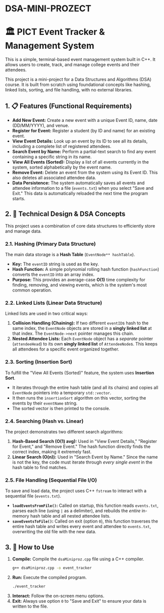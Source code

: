 # DSA-MINI-PROZECT


# 🏛️ PICT Event Tracker & Management System

This is a simple, terminal-based event management system built in C++. It allows users to create, track, and manage college events and their attendees.

This project is a mini-project for a Data Structures and Algorithms (DSA) course. It is built from scratch using foundational concepts like hashing, linked lists, sorting, and file handling, with no external libraries.

## 1. 📋 Features (Functional Requirements)

* **Add New Event:** Create a new event with a unique Event ID, name, date (DD/MM/YYYY), and venue.
* **Register for Event:** Register a student (by ID and name) for an existing event.
* **View Event Details:** Look up an event by its ID to see all its details, including a complete list of registered attendees.
* **Search Event by Name:** Perform a partial-text search to find any event containing a specific string in its name.
* **View All Events (Sorted):** Display a list of all events currently in the system, sorted alphabetically by the event name.
* **Remove Event:** Delete an event from the system using its Event ID. This also deletes all associated attendee data.
* **Data Persistence:** The system automatically saves all events and attendee information to a file (`events.txt`) when you select "Save and Exit." This data is automatically reloaded the next time the program starts.

## 2. 🔧 Technical Design & DSA Concepts

This project uses a combination of core data structures to efficiently store and manage data.

### 2.1. Hashing (Primary Data Structure)

The main data storage is a **Hash Table** (`EventNode** hashTable`).

* **Key:** The `eventID` string is used as the key.
* **Hash Function:** A simple polynomial rolling hash function (`hashFunction`) converts the `eventID` into an array index.
* **Purpose:** This provides an average-case **O(1)** time complexity for finding, removing, and viewing events, which is the system's most common operation.

### 2.2. Linked Lists (Linear Data Structure)

Linked lists are used in two critical ways:

1.  **Collision Handling (Chaining):** If two different `eventID`s hash to the same index, the `EventNode` objects are stored in a **singly linked list** at that index. The `EventNode->next` pointer manages this chain.
2.  **Nested Attendee Lists:** Each `EventNode` object has a *separate* pointer (`attendeeHead`) to its own **singly linked list** of `AttendeeNode`s. This keeps all attendees for a specific event organized together.

### 2.3. Sorting (Insertion Sort)

To fulfill the "View All Events (Sorted)" feature, the system uses **Insertion Sort**.

* It iterates through the entire hash table (and all its chains) and copies all `EventNode` pointers into a temporary `std::vector`.
* It then runs the `insertionSort` algorithm on this vector, sorting the events by their `eventName` string.
* The sorted vector is then printed to the console.

### 2.4. Searching (Hash vs. Linear)

The project demonstrates two different search algorithms:

1.  **Hash-Based Search (O(1) avg):** Used in "View Event Details," "Register for Event," and "Remove Event." The hash function directly finds the correct index, making it extremely fast.
2.  **Linear Search (O(n)):** Used in "Search Event by Name." Since the name is not the key, the code must iterate through *every single event* in the hash table to find matches.

### 2.5. File Handling (Sequential File I/O)

To save and load data, the project uses C++ `fstream` to interact with a sequential file (`events.txt`).

* **`loadEventsFromFile()`:** Called on startup, this function reads `events.txt`, parses each line (using `|` as a delimiter), and rebuilds the *entire* in-memory hash table and all nested attendee lists.
* **`saveEventsToFile()`:** Called on exit (option `0`), this function traverses the entire hash table and writes every event and attendee to `events.txt`, overwriting the old file with the new data.

## 3. 🚀 How to Use

1.  **Compile:** Compile the `dsaMiniproz.cpp` file using a C++ compiler.
    ```bash
    g++ dsaMiniproz.cpp -o event_tracker
    ```
2.  **Run:** Execute the compiled program.
    ```bash
    ./event_tracker
    ```
3.  **Interact:** Follow the on-screen menu options.
4.  **Exit:** Always use option `0` to "Save and Exit" to ensure your data is written to the file.
